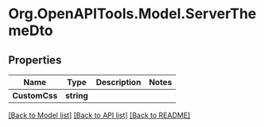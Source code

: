 # Org.OpenAPITools.Model.ServerThemeDto

## Properties

Name | Type | Description | Notes
------------ | ------------- | ------------- | -------------
**CustomCss** | **string** |  | 

[[Back to Model list]](../../README.md#documentation-for-models) [[Back to API list]](../../README.md#documentation-for-api-endpoints) [[Back to README]](../../README.md)

